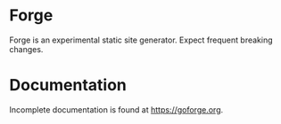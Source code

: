 # Forge
Forge is an experimental static site generator. Expect frequent breaking changes.

# Documentation

Incomplete documentation is found at https://goforge.org.
